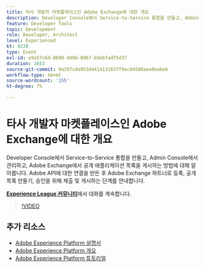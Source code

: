 ```yaml
---
title: 타사 개발자 마켓플레이스인 Adobe Exchange에 대한 개요
description: Developer Console에서 Service-to-Service 통합을 만들고, Admin Console에서 관리하고, Adobe Exchange에서 공개 애플리케이션 목록을 게시하는 방법에 대해 알아봅니다. Adobe API에 대한 연결을 만든 후 Adobe Exchange 파트너로 등록, 공개 목록 만들기, 승인을 위해 제출 및 게시하는 단계를 안내합니다.
feature: Developer Tools
topic: Development
role: Developer, Architect
level: Experienced
kt: 9220
type: Event
exl-id: e9a57c6d-8b98-4d9b-8967-b9ebfadf5d37
duration: 1653
source-git-commit: 9a297cda953d4414131657f9ac84580aea0eabeb
workflow-type: tm+mt
source-wordcount: '155'
ht-degree: 7%

---
```


# 타사 개발자 마켓플레이스인 Adobe Exchange에 대한 개요

Developer Console에서 Service-to-Service 통합을 만들고, Admin Console에서 관리하고, Adobe Exchange에서 공개 애플리케이션 목록을 게시하는 방법에 대해 알아봅니다. Adobe API에 대한 연결을 만든 후 Adobe Exchange 파트너로 등록, 공개 목록 만들기, 승인을 위해 제출 및 게시하는 단계를 안내합니다.

**[Experience League 커뮤니티](https://adobe.ly/3ooiltm)**&#x200B;에서 대화를 계속합니다.

>[!VIDEO](https://video.tv.adobe.com/v/337841/?quality=12&learn=on&hidetitle=true)

## 추가 리소스

- [Adobe Experience Platform 설명서](https://experienceleague.adobe.com/docs/experience-platform.html?lang=ko)
- [Adobe Experience Platform 개요](https://experienceleague.adobe.com/docs/experience-platform/landing/home.html?lang=ko)
- [Adobe Experience Platform 튜토리얼](https://experienceleague.adobe.com/docs/platform-learn/tutorials/overview.html?lang=ko)
